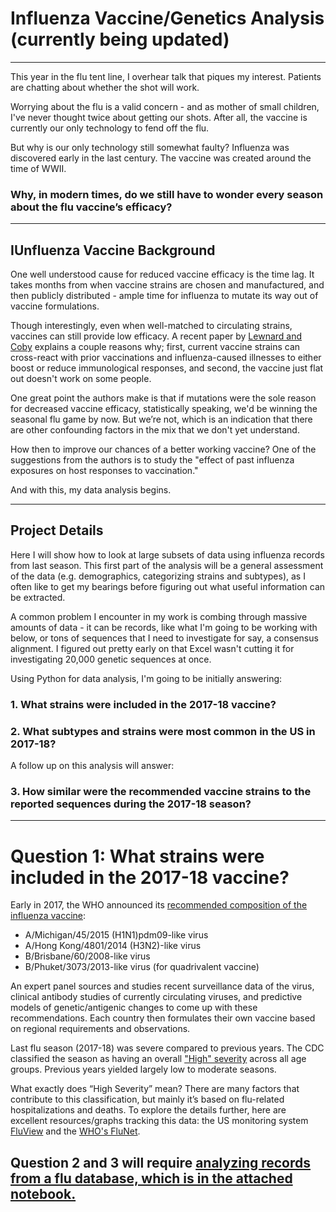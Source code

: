 # Influenza Vaccine/Genetics Analysis (currently being updated)

---

This year in the flu tent line, I overhear talk that piques my interest. Patients are chatting about whether the shot will work. 

Worrying about the flu is a valid concern - and as mother of small children, I've never thought twice about getting our shots. After all, the vaccine is currently our only technology to fend off the flu.

But why is our only technology still somewhat faulty? Influenza was discovered early in the last century. The vaccine was created around the time of WWII.

### **Why, in modern times, do we still have to wonder every season about the flu vaccine’s efficacy?**

---

## IUnfluenza Vaccine Background

One well understood cause for reduced vaccine efficacy is the time lag. It takes months from when vaccine strains are chosen and manufactured, and then publicly distributed - ample time for influenza to mutate its way out of vaccine formulations. 

Though interestingly, even when well-matched to circulating strains, vaccines can still provide low efficacy. A recent paper by [Lewnard and Coby](https://www.ncbi.nlm.nih.gov/pmc/articles/PMC6027411/) explains a couple reasons why; first, current vaccine strains can cross-react with prior vaccinations and influenza-caused illnesses to either boost or reduce immunological responses, and second, the vaccine just flat out doesn't work on some people. 

One great point the authors make is that if mutations were the sole reason for decreased vaccine efficacy, statistically speaking, we'd be winning the seasonal flu game by now. But we’re not, which is an indication that there are other confounding factors in the mix that we don't yet understand. 

How then to improve our chances of a better working vaccine? One of the suggestions from the authors is to study the "effect of past influenza exposures on host responses to vaccination."

And with this, my data analysis begins.

---

## Project Details

Here I will show how to look at large subsets of data using influenza records from last season. This first part of the analysis will be a general assessment of the data (e.g. demographics, categorizing strains and subtypes), as I often like to get my bearings before figuring out what useful information can be extracted.

A common problem I encounter in my work is combing through massive amounts of data - it can be records, like what I'm going to be working with below, or tons of sequences that I need to investigate for say, a consensus alignment. I figured out pretty early on that Excel wasn't cutting it for investigating 20,000 genetic sequences at once. 

Using Python for data analysis, I'm going to be initially answering:

   ### 1. What strains were included in the 2017-18 vaccine?
   ### 2. What subtypes and strains were most common in the US in 2017-18?
   
A follow up on this analysis will answer: 

   ### 3. How similar were the recommended vaccine strains to the reported sequences during the 2017-18 season?

---

# Question 1: What strains were included in the 2017-18 vaccine? 

Early in 2017, the WHO announced its [recommended composition of the influenza vaccine](http://www.who.int/influenza/vaccines/virus/recommendations/2017_18_north/en/): 

* A/Michigan/45/2015 (H1N1)pdm09-like virus
* A/Hong Kong/4801/2014 (H3N2)-like virus
* B/Brisbane/60/2008-like virus
* B/Phuket/3073/2013-like virus (for quadrivalent vaccine)

An expert panel sources and studies recent surveillance data of the virus, clinical antibody studies of currently circulating viruses, and predictive models of genetic/antigenic changes to come up with these recommendations. Each country then formulates their own vaccine based on regional requirements and observations.

Last flu season (2017-18) was severe compared to previous years. The CDC classified the season as having an overall ["High" severity](https://www.cdc.gov/flu/professionals/classifies-flu-severity.htm) across all age groups. Previous years yielded largely low to moderate seasons. 

What exactly does “High Severity” mean? There are many factors that contribute to this classification, but mainly it’s based on flu-related hospitalizations and deaths. To explore the details further, here are excellent resources/graphs tracking this data: the US monitoring system [FluView](https://gis.cdc.gov/grasp/fluview/fluportaldashboard.html) and the [WHO's FluNet](https://www.who.int/influenza/resources/charts/en/).

## Question 2 and 3 will require [analyzing records from a flu database, which is in the attached notebook.](https://github.com/Adrianapip/Influenza_Vaccine/blob/master/Influenza_1129.ipynb)
